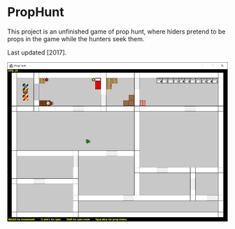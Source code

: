 # PropHunt
This project is an unfinished game of prop hunt, where hiders pretend to be props in the game while the hunters seek them.

Last updated [2017].

![Screenshot](https://github.com/adibarra/PropHunt/blob/main/PropHunt.png)
